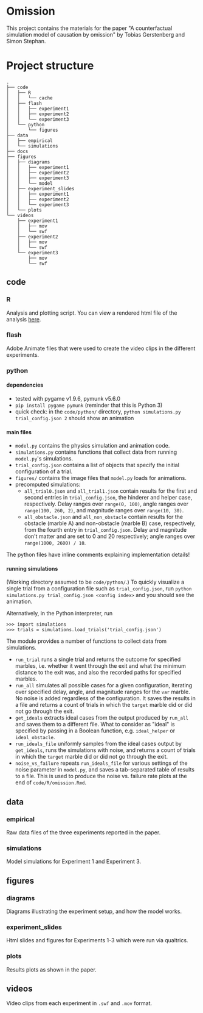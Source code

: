# Omission 

This project contains the materials for the paper "A counterfactual simulation model of causation by omission" by Tobias Gerstenberg and Simon Stephan. 

# Project structure 

```
.
├── code
│   ├── R
│   │   └── cache
│   ├── flash
│   │   ├── experiment1
│   │   ├── experiment2
│   │   └── experiment3
│   └── python
│       └── figures
├── data
│   ├── empirical
│   └── simulations
├── docs
├── figures
│   ├── diagrams
│   │   ├── experiment1
│   │   ├── experiment2
│   │   ├── experiment3
│   │   └── model
│   ├── experiment_slides
│   │   ├── experiment1
│   │   ├── experiment2
│   │   └── experiment3
│   └── plots
└── videos
    ├── experiment1
    │   ├── mov
    │   └── swf
    ├── experiment2
    │   ├── mov
    │   └── swf
    └── experiment3
        ├── mov
        └── swf
```

## code 

### R 

Analysis and plotting script. You can view a rendered html file of the analysis [here](https://cicl-stanford.github.io/omission/). 

### flash 

Adobe Animate files that were used to create the video clips in the different experiments. 

### python 

#### dependencies
- tested with pygame v1.9.6, pymunk v5.6.0
- `pip install pygame pymunk` (reminder that this is Python 3)
- quick check: in the `code/python/` directory, `python simulations.py trial_config.json 2`
  should show an animation

#### main files
- `model.py` contains the physics simulation and animation code.
- `simulations.py` contains functions that collect data from running
  `model.py`'s simulations.
- `trial_config.json` contains a list of objects that specify the initial
  configuration of a trial.
- `figures/` contains the image files that `model.py` loads for animations.
- precomputed simulations:
  * `all_trial0.json` and `all_trial1.json` contain results for the first and
    second entries in `trial_config.json`, the hinderer and helper case,
    respectively. Delay ranges over `range(0, 100)`, angle ranges over
    `range(100, 260, 2)`, and magnitude ranges over `range(10, 30)`.
  * `all_obstacle.json` and `all_non_obstacle` contain results for the obstacle
    (marble A) and non-obstacle (marble B) case, respectively, from the fourth
    entry in `trial_config.json`. Delay and magnitude don't matter and are set
    to 0 and 20 respectively; angle ranges over `range(1000, 2600) / 10`.

The python files have inline comments explaining
implementation details!

#### running simulations

(Working directory assumed to be `code/python/`.) To quickly visualize a single
trial from a configuration file such as `trial_config.json`, run `python
simulations.py trial_config.json <config index>` and you should see the
animation.

Alternatively, in the Python interpreter, run
```
>>> import simulations
>>> trials = simulations.load_trials('trial_config.json')
```
The module provides a number of functions to collect data from simulations.
- `run_trial` runs a single trial and returns the outcome for specified marbles,
  i.e. whether it went through the exit and what the minimum distance to the
  exit was, and also the recorded paths for specified marbles.
- `run_all` simulates all possible cases for a given configuration, iterating
  over specified delay, angle, and magnitude ranges for the `var` marble. No
  noise is added regardless of the configuration. It saves the results in a file
  and returns a count of trials in which the `target` marble did or did not go
  through the exit.
- `get_ideals` extracts ideal cases from the output produced by `run_all` and
  saves them to a different file. What to consider as "ideal" is specified by
  passing in a Boolean function, e.g. `ideal_helper` or `ideal_obstacle`.
- `run_ideals_file` uniformly samples from the ideal cases output by
  `get_ideals`, runs the simulations with noise, and returns a count of trials
  in which the `target` marble did or did not go through the exit.
- `noise_vs_failure` repeats `run_ideals_file` for various settings of the noise
  parameter in `model.py`, and saves a tab-separated table of results to a file.
  This is used to produce the noise vs. failure rate plots at the end of
  `code/R/omission.Rmd`.

## data

### empirical 

Raw data files of the three experiments reported in the paper. 

### simulations

Model simulations for Experiment 1 and Experiment 3. 

## figures 

### diagrams

Diagrams illustrating the experiment setup, and how the model works. 

### experiment_slides

Html slides and figures for Experiments 1-3 which were run via qualtrics. 

### plots 

Results plots as shown in the paper. 

## videos 

Video clips from each experiment in `.swf` and `.mov` format. 

